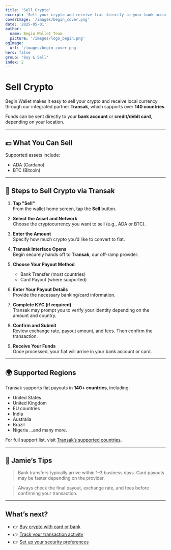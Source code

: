 ```yaml
---
title: 'Sell Crypto'
excerpt: 'Sell your crypto and receive fiat directly to your bank account or card in over 140 countries using Transak.'
coverImage: '/images/begin_cover.png'
date: '2025-05-01'
author:
  name: Begin Wallet Team
  picture: '/images/logo_begin.png'
ogImage:
  url: '/images/begin_cover.png'
hero: false
group: 'Buy & Sell'
index: 2
---
```


# Sell Crypto

Begin Wallet makes it easy to sell your crypto and receive local currency through our integrated partner **Transak**, which supports over **140 countries**.

Funds can be sent directly to your **bank account** or **credit/debit card**, depending on your location.

---

## 💵 What You Can Sell

Supported assets include:
- ADA (Cardano)
- BTC (Bitcoin)
<!-- - Select stablecoins (varies by region) -->

---

## 👣 Steps to Sell Crypto via Transak

1. **Tap "Sell"**  
   From the wallet home screen, tap the **Sell** button.

2. **Select the Asset and Network**  
   Choose the cryptocurrency you want to sell (e.g., ADA or BTC).

3. **Enter the Amount**  
   Specify how much crypto you’d like to convert to fiat.

4. **Transak Interface Opens**  
   Begin securely hands off to **Transak**, our off-ramp provider.

5. **Choose Your Payout Method**  
   - Bank Transfer (most countries)  
   - Card Payout (where supported)

6. **Enter Your Payout Details**  
   Provide the necessary banking/card information.

7. **Complete KYC (if required)**  
   Transak may prompt you to verify your identity depending on the amount and country.

8. **Confirm and Submit**  
   Review exchange rate, payout amount, and fees. Then confirm the transaction.

9. **Receive Your Funds**  
   Once processed, your fiat will arrive in your bank account or card.

---

## 🌍 Supported Regions

Transak supports fiat payouts in **140+ countries**, including:
- United States
- United Kingdom
- EU countries
- India
- Australia
- Brazil
- Nigeria
…and many more.

For full support list, visit [Transak’s supported countries](https://transak.com/global-coverage).

---

## 🧠 Jamie’s Tips

> Bank transfers typically arrive within 1–3 business days. Card payouts may be faster depending on the provider.

> Always check the final payout, exchange rate, and fees before confirming your transaction.

---

## What’s next?

- 👉 [Buy crypto with card or bank](#)  
- 👉 [Track your transaction activity](#)  
- 👉 [Set up your security preferences](#)
